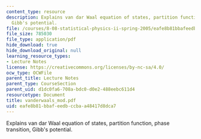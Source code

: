 ```yaml
---
content_type: resource
description: Explains van dar Waal equation of states, partition function, phase transition,
  Gibb's potential.
file: /courses/8-08-statistical-physics-ii-spring-2005/eafe8b81bbafeedbccbaa48417d8dca7_vanderwaals_mod.pdf
file_size: 785030
file_type: application/pdf
hide_download: true
hide_download_original: null
learning_resource_types:
- Lecture Notes
license: https://creativecommons.org/licenses/by-nc-sa/4.0/
ocw_type: OCWFile
parent_title: Lecture Notes
parent_type: CourseSection
parent_uid: d1dc0fa6-708a-bdc0-d0e2-488eebc611d4
resourcetype: Document
title: vanderwaals_mod.pdf
uid: eafe8b81-bbaf-eedb-ccba-a48417d8dca7
---
```

Explains van dar Waal equation of states, partition function, phase transition, Gibb's potential.